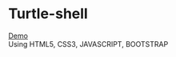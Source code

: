 # Turtle-shell
[Demo](http://parthgdesai.me/turtle.html) <br />
Using HTML5, CSS3, JAVASCRIPT, BOOTSTRAP

